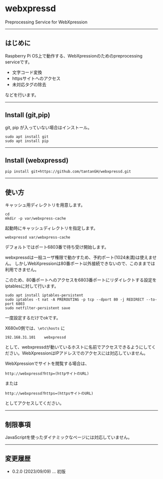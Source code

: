 # webxpressd

Preprocessing Service for WebXpression

---

## はじめに

Raspberry Pi OS上で動作する、WebXpressionのためのpreprocessing serviceです。

* 文字コード変換
* httpsサイトへのアクセス
* 未対応タグの除去

などを行います。

---

## Install (git,pip)

git, pip が入っていない場合はインストール。

    sudo apt install git
    sudo apt install pip

---

## Install (webxpressd)

    pip install git+https://github.com/tantanGH/webxpressd.git

---

## 使い方

キャッシュ用ディレクトリを用意します。

    cd
    mkdir -p var/webxpress-cache

起動時にキャッシュディレクトリを指定します。

    webxpressd var/webxpress-cache

デフォルトではポート6803番で待ち受け開始します。

webxpressdは一般ユーザ権限で動かすため、予約ポート(1024未満)は使えません。
しかしWebXpressionは80番ポート以外接続できないので、このままでは利用できません。

このため、80番ポートへのアクセスを6803番ポートにリダイレクトする設定をiptablesに対して行います。

    sudo apt install iptables-persistent
    sudo iptables -t nat -A PREROUTING -p tcp --dport 80 -j REDIRECT --to-port 6803
    sudo netfilter-persistent save

一度設定するだけでokです。


X680x0側では、`\etc\hosts` に

    192.168.31.101    webxpressd

として、webxpressdが動いているホストに名前でアクセスできるようにしてください。WebXpressionはIPアドレスでのアクセスには対応していません。

WebXpressionでサイトを閲覧する場合は、

    http://webxpressd?http=(httpサイトのURL)

または

    http://webxpressd?https=(httpsサイトのURL)

としてアクセスしてください。

---

## 制限事項

JavaScriptを使ったダイナミックなページには対応していません。

---

## 変更履歴

* 0.2.0 (2023/09/09) ... 初版
